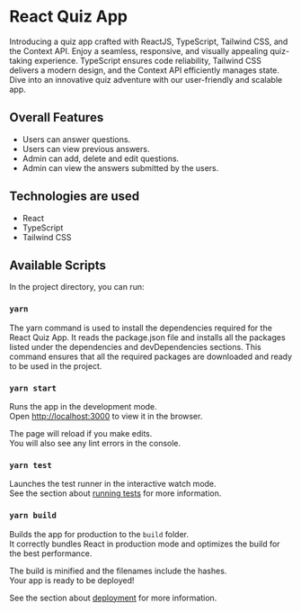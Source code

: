 # React Quiz App

Introducing a quiz app crafted with ReactJS, TypeScript, Tailwind CSS, and the Context API. Enjoy a
seamless, responsive, and visually appealing quiz-taking experience. TypeScript ensures code
reliability, Tailwind CSS delivers a modern design, and the Context API efficiently manages state.
Dive into an innovative quiz adventure with our user-friendly and scalable app.

## Overall Features

- Users can answer questions.
- Users can view previous answers.
- Admin can add, delete and edit questions.
- Admin can view the answers submitted by the users.

## Technologies are used

- React
- TypeScript
- Tailwind CSS

## Available Scripts

In the project directory, you can run:

### `yarn`

The yarn command is used to install the dependencies required for the React Quiz App. It reads the
package.json file and installs all the packages listed under the dependencies and devDependencies
sections. This command ensures that all the required packages are downloaded and ready to be used in
the project.

### `yarn start`

Runs the app in the development mode.\
Open [http://localhost:3000](http://localhost:3000) to view it in the browser.

The page will reload if you make edits.\
You will also see any lint errors in the console.

### `yarn test`

Launches the test runner in the interactive watch mode.\
See the section about [running tests](https://facebook.github.io/create-react-app/docs/running-tests)
for more information.

### `yarn build`

Builds the app for production to the `build` folder.\
It correctly bundles React in production mode and optimizes the build for the best performance.

The build is minified and the filenames include the hashes.\
Your app is ready to be deployed!

See the section about [deployment](https://facebook.github.io/create-react-app/docs/deployment) for
more information.
